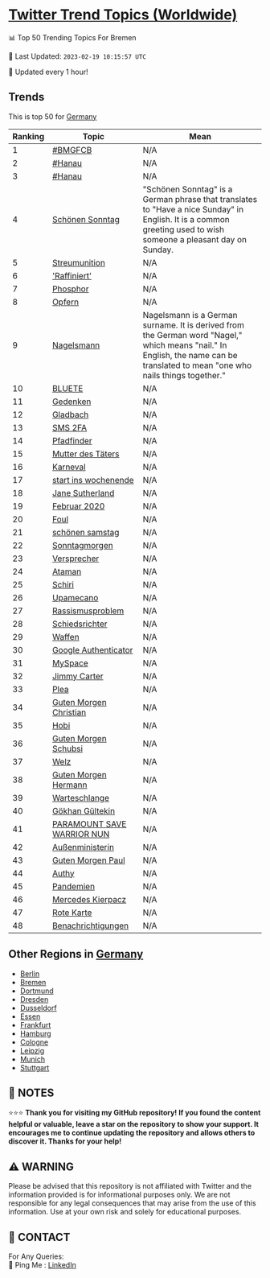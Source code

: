 [Twitter Trend Topics (Worldwide)](https://github.com/ErcinDedeoglu/Twitter-Trend-Topics)
==========


📊 Top 50 Trending Topics For Bremen

📆 Last Updated: `2023-02-19 10:15:57 UTC`

🔧 Updated every 1 hour!


## Trends

This is top 50 for [Germany](</Germany>)

| Ranking | Topic | Mean |
| ------- | ------------ | ------------ |
| 1 | [#BMGFCB](http://twitter.com/search?q=%23BMGFCB) | N/A |
| 2 | [#Hanau](http://twitter.com/search?q=%23Hanau) | N/A |
| 3 | [#Hanau](http://twitter.com/search?q=%23Hanau) | N/A |
| 4 | [Schönen Sonntag](http://twitter.com/search?q=Sch%c3%b6nen+Sonntag) | "Schönen Sonntag" is a German phrase that translates to "Have a nice Sunday" in English. It is a common greeting used to wish someone a pleasant day on Sunday. |
| 5 | [Streumunition](http://twitter.com/search?q=Streumunition) | N/A |
| 6 | ['Raffiniert'](http://twitter.com/search?q=%27Raffiniert%27) | N/A |
| 7 | [Phosphor](http://twitter.com/search?q=Phosphor) | N/A |
| 8 | [Opfern](http://twitter.com/search?q=Opfern) | N/A |
| 9 | [Nagelsmann](http://twitter.com/search?q=Nagelsmann) | Nagelsmann is a German surname. It is derived from the German word "Nagel," which means "nail." In English, the name can be translated to mean "one who nails things together." |
| 10 | [BLUETE](http://twitter.com/search?q=BLUETE) | N/A |
| 11 | [Gedenken](http://twitter.com/search?q=Gedenken) | N/A |
| 12 | [Gladbach](http://twitter.com/search?q=Gladbach) | N/A |
| 13 | [SMS 2FA](http://twitter.com/search?q=SMS+2FA) | N/A |
| 14 | [Pfadfinder](http://twitter.com/search?q=Pfadfinder) | N/A |
| 15 | [Mutter des Täters](http://twitter.com/search?q=Mutter+des+T%c3%a4ters) | N/A |
| 16 | [Karneval](http://twitter.com/search?q=Karneval) | N/A |
| 17 | [start ins wochenende](http://twitter.com/search?q=start+ins+wochenende) | N/A |
| 18 | [Jane Sutherland](http://twitter.com/search?q=Jane+Sutherland) | N/A |
| 19 | [Februar 2020](http://twitter.com/search?q=Februar+2020) | N/A |
| 20 | [Foul](http://twitter.com/search?q=Foul) | N/A |
| 21 | [schönen samstag](http://twitter.com/search?q=sch%c3%b6nen+samstag) | N/A |
| 22 | [Sonntagmorgen](http://twitter.com/search?q=Sonntagmorgen) | N/A |
| 23 | [Versprecher](http://twitter.com/search?q=Versprecher) | N/A |
| 24 | [Ataman](http://twitter.com/search?q=Ataman) | N/A |
| 25 | [Schiri](http://twitter.com/search?q=Schiri) | N/A |
| 26 | [Upamecano](http://twitter.com/search?q=Upamecano) | N/A |
| 27 | [Rassismusproblem](http://twitter.com/search?q=Rassismusproblem) | N/A |
| 28 | [Schiedsrichter](http://twitter.com/search?q=Schiedsrichter) | N/A |
| 29 | [Waffen](http://twitter.com/search?q=Waffen) | N/A |
| 30 | [Google Authenticator](http://twitter.com/search?q=Google+Authenticator) | N/A |
| 31 | [MySpace](http://twitter.com/search?q=MySpace) | N/A |
| 32 | [Jimmy Carter](http://twitter.com/search?q=Jimmy+Carter) | N/A |
| 33 | [Plea](http://twitter.com/search?q=Plea) | N/A |
| 34 | [Guten Morgen Christian](http://twitter.com/search?q=Guten+Morgen+Christian) | N/A |
| 35 | [Hobi](http://twitter.com/search?q=Hobi) | N/A |
| 36 | [Guten Morgen Schubsi](http://twitter.com/search?q=Guten+Morgen+Schubsi) | N/A |
| 37 | [Welz](http://twitter.com/search?q=Welz) | N/A |
| 38 | [Guten Morgen Hermann](http://twitter.com/search?q=Guten+Morgen+Hermann) | N/A |
| 39 | [Warteschlange](http://twitter.com/search?q=Warteschlange) | N/A |
| 40 | [Gökhan Gültekin](http://twitter.com/search?q=G%c3%b6khan+G%c3%bcltekin) | N/A |
| 41 | [PARAMOUNT SAVE WARRIOR NUN](http://twitter.com/search?q=PARAMOUNT+SAVE+WARRIOR+NUN) | N/A |
| 42 | [Außenministerin](http://twitter.com/search?q=Au%c3%9fenministerin) | N/A |
| 43 | [Guten Morgen Paul](http://twitter.com/search?q=Guten+Morgen+Paul) | N/A |
| 44 | [Authy](http://twitter.com/search?q=Authy) | N/A |
| 45 | [Pandemien](http://twitter.com/search?q=Pandemien) | N/A |
| 46 | [Mercedes Kierpacz](http://twitter.com/search?q=Mercedes+Kierpacz) | N/A |
| 47 | [Rote Karte](http://twitter.com/search?q=Rote+Karte) | N/A |
| 48 | [Benachrichtigungen](http://twitter.com/search?q=Benachrichtigungen) | N/A |



## Other Regions in [Germany](</Germany>)

* [Berlin](</Germany/Berlin.md>)
* [Bremen](</Germany/Bremen.md>)
* [Dortmund](</Germany/Dortmund.md>)
* [Dresden](</Germany/Dresden.md>)
* [Dusseldorf](</Germany/Dusseldorf.md>)
* [Essen](</Germany/Essen.md>)
* [Frankfurt](</Germany/Frankfurt.md>)
* [Hamburg](</Germany/Hamburg.md>)
* [Cologne](</Germany/Cologne.md>)
* [Leipzig](</Germany/Leipzig.md>)
* [Munich](</Germany/Munich.md>)
* [Stuttgart](</Germany/Stuttgart.md>)



## 📝 NOTES

⭐⭐⭐ **Thank you for visiting my GitHub repository! If you found the content helpful or valuable, leave a star on the repository to show your support. It encourages me to continue updating the repository and allows others to discover it. Thanks for your help!**


## ⚠️ WARNING

Please be advised that this repository is not affiliated with Twitter and the information provided is for informational purposes only. We are not responsible for any legal consequences that may arise from the use of this information. Use at your own risk and solely for educational purposes.


## 📨 CONTACT

 For Any Queries:  
            🏓 Ping Me : [LinkedIn](https://www.linkedin.com/in/ercindedeoglu/)
